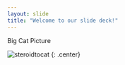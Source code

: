 ```yaml
---
layout: slide
title: "Welcome to our slide deck!"
---
```


Big Cat Picture

![steroidtocat](https://octodex.github.com/images/steroidtocat.png)
{: .center}
